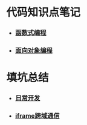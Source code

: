 # 代码知识点笔记

- ### [函数式编程](programming-idea/function_formula.md)
- ### [面向对象编程](programming-idea/object-oriented.md)


# 填坑总结

- ### [日常开发](problem/develop.md)
- ### [iframe跨域通信](problem/iframe-message.md)
